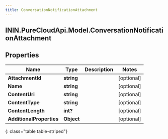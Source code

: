 ```yaml
---
title: ConversationNotificationAttachment
---
```

## ININ.PureCloudApi.Model.ConversationNotificationAttachment

## Properties

|Name | Type | Description | Notes|
|------------ | ------------- | ------------- | -------------|
| **AttachmentId** | **string** |  | [optional] |
| **Name** | **string** |  | [optional] |
| **ContentUri** | **string** |  | [optional] |
| **ContentType** | **string** |  | [optional] |
| **ContentLength** | **int?** |  | [optional] |
| **AdditionalProperties** | **Object** |  | [optional] |
{: class="table table-striped"}


